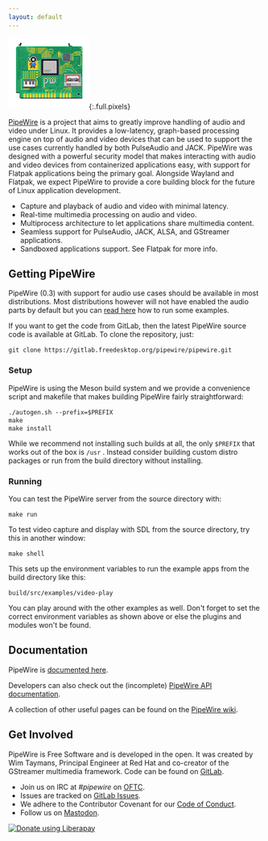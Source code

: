 ```yaml
---
layout: default
---
```

![A retro GIF of a male connector PCB with a miniature piano keyboard and cassette tape player connected. The PipeWire logo (the letters P and W) is drawn on as traces and solder dots. A little person with a speaker for a head is also standing on a dedicated area.](assets/pipewire.gif){:.full.pixels}


[PipeWire](https://gitlab.freedesktop.org/pipewire/pipewire) is a project that aims to greatly improve handling of audio and video under Linux. It provides a low-latency, graph-based processing engine on top of audio and video devices that can be used to support the use cases currently handled by both PulseAudio and JACK. PipeWire was designed with a powerful security model that makes interacting with audio and video devices from containerized applications easy, with support for Flatpak applications being the primary goal. Alongside Wayland and Flatpak, we expect PipeWire to provide a core building block for the future of Linux application development.



- Capture and playback of audio and video with minimal latency.
- Real-time multimedia processing on audio and video.
- Multiprocess architecture to let applications share multimedia content.
- Seamless support for PulseAudio, JACK, ALSA, and GStreamer applications.
- Sandboxed applications support. See Flatpak for more info. 

## Getting PipeWire

PipeWire (0.3) with support for audio use cases should be available in most distributions. Most distributions however will not have enabled the audio parts by default but you can [read here](https://gitlab.freedesktop.org/pipewire/pipewire/-/blob/master/README.md) how to run some examples.

If you want to get the code from GitLab, then the latest PipeWire source code is available at GitLab. To clone the repository, just:

  
```
git clone https://gitlab.freedesktop.org/pipewire/pipewire.git
```

### Setup

PipeWire is using the Meson build system and we provide a convenience script and makefile that makes building PipeWire fairly straightforward: 

```
./autogen.sh --prefix=$PREFIX
make
make install
```

While we recommend not installing such builds at all, the only `$PREFIX` that works out of the box is `/usr` . Instead consider building custom distro packages or run from the build directory without installing.

### Running

You can test the PipeWire server from the source directory with:

```
make run
```

To test video capture and display with SDL from the source directory, try this in another window:

```
make shell
```

This sets up the environment variables to run the example apps from the build directory like this:

```
build/src/examples/video-play
```

You can play around with the other examples as well. Don't forget to set the correct environment variables as shown above or else the plugins and modules won't be found.

## Documentation

PipeWire is [documented here](https://docs.pipewire.org/).

Developers can also check out the (incomplete) [PipeWire API documentation](https://docs.pipewire.org/page_api.html).

A collection of other useful pages can be found on the [PipeWire wiki](https://gitlab.freedesktop.org/pipewire/pipewire/-/wikis/home).

## Get Involved

PipeWire is Free Software and is developed in the open. It was created by Wim Taymans, Principal Engineer at Red Hat and co-creator of the GStreamer multimedia framework. Code can be found on [GitLab](https://gitlab.freedesktop.org/pipewire/pipewire).

- Join us on IRC at *#pipewire* on [OFTC](https://www.oftc.net/).
- Issues are tracked on [GitLab Issues](https://gitlab.freedesktop.org/pipewire/pipewire/issues).
- We adhere to the Contributor Covenant for our [Code of Conduct](https://gitlab.freedesktop.org/pipewire/pipewire/blob/master/CODE_OF_CONDUCT.md).
- Follow us on [Mastodon](https://fosstodon.org/web/@pipewire).

<script src="https://liberapay.com/PipeWire/widgets/button.js"></script>
<noscript><a href="https://liberapay.com/PipeWire/donate"><img alt="Donate using Liberapay" src="https://liberapay.com/assets/widgets/donate.svg"></a></noscript>

